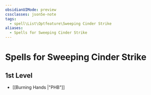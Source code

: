 ```yaml
---
obsidianUIMode: preview
cssclasses: json5e-note
tags:
  - spell\List\Optfeature\Sweeping Cinder Strike
aliases:
  - Spells for Sweeping Cinder Strike
---
```

# Spells for Sweeping Cinder Strike

## 1st Level

- [[Burning Hands \|"PHB"]]
